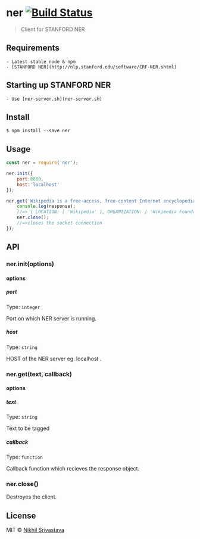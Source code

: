 # ner [![Build Status](https://travis-ci.org/niksrc/ner.svg?branch=master)](https://travis-ci.org/niksrc/ner)

> Client for STANFORD NER

## Requirements
	- Latest stable node & npm
	- [STANFORD NER](http://nlp.stanford.edu/software/CRF-NER.shtml)

## Starting up STANFORD NER
	- Use [ner-server.sh](ner-server.sh)

## Install

```
$ npm install --save ner
```


## Usage

```js
const ner = require('ner');

ner.init({
	port:8080,
	host:'localhost'
});

ner.get('Wikipedia is a free-access, free-content Internet encyclopedia, supported and hosted by the non-profit Wikimedia Foundation. Those who can access the site can edit most of its articles.[5] Wikipedia is ranked among the ten most popular websites,[4] and constitutes the Internets largest and most popular general', function(response){
	console.log(response);
	//=> { LOCATION: [ 'Wikipedia' ], ORGANIZATION: [ 'Wikimedia Foundation'] }
	ner.close();
	//=>closes the socket connection
});
```


## API

### ner.init(options)

#### options

##### port

Type: `integer`<br>

Port on which NER server is running.

##### host

Type: `string`<br>

HOST of the NER server eg. localhost .

### ner.get(text, callback)

#### options

##### text

Type: `string`<br>

Text to be tagged

##### callback

Type: `function`<br>

Callback function which recieves the response object.

### ner.close()

Destroyes the client.

## License

MIT © [Nikhil Srivastava](https://niksrc.github.io)
